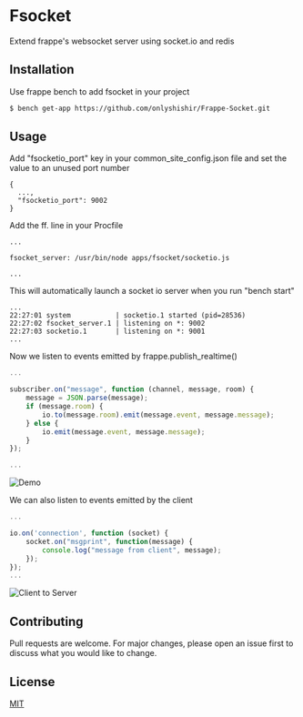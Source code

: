 # Fsocket

Extend frappe\'s websocket server using socket.io and redis

## Installation

Use frappe bench to add fsocket in your project

```bash
$ bench get-app https://github.com/onlyshishir/Frappe-Socket.git
```

## Usage
Add "fsocketio_port" key in your common_site_config.json file and set the value to an unused port number
```
{
  ...,
  "fsocketio_port": 9002
}
```

Add the ff. line in your Procfile
```
...

fsocket_server: /usr/bin/node apps/fsocket/socketio.js

...
```

This will automatically launch a socket io server when you run "bench start"
```
...
22:27:01 system           | socketio.1 started (pid=28536)
22:27:02 fsocket_server.1 | listening on *: 9002
22:27:03 socketio.1       | listening on *: 9001
...
```

Now we listen to events emitted by frappe.publish_realtime()
```javascript
...

subscriber.on("message", function (channel, message, room) {
	message = JSON.parse(message);
	if (message.room) {
		io.to(message.room).emit(message.event, message.message);
	} else {
		io.emit(message.event, message.message);
	}
});

...
```

![Demo](./docs/img/img_4.gif)

We can also listen to events emitted by the client
```javascript
...

io.on('connection', function (socket) {
	socket.on("msgprint", function(message) {
		console.log("message from client", message);
	});
});
...
```
![Client to Server](./docs/img/img_5.gif)
## Contributing
Pull requests are welcome. For major changes, please open an issue first to discuss what you would like to change.

## License
[MIT](https://choosealicense.com/licenses/mit/)
